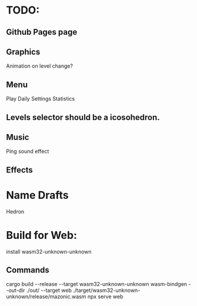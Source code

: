# TODO:

## Github Pages page

## Graphics
Animation on level change?

## Menu
Play
Daily
Settings
Statistics

## Levels selector should be a icosohedron.

## Music
Ping sound effect

## Effects


# Name Drafts
Hedron

# Build for Web:

install wasm32-unknown-unknown

## Commands
cargo build --release --target wasm32-unknown-unknown
wasm-bindgen --out-dir ./out/ --target web ./target/wasm32-unknown-unknown/release/mazonic.wasm
npx serve web

